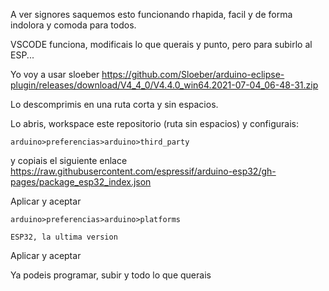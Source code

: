 A ver signores saquemos esto funcionando rhapida, facil y de forma indolora y comoda para todos.


VSCODE funciona, modificais lo que querais y punto, pero para subirlo al ESP...







Yo voy a usar sloeber https://github.com/Sloeber/arduino-eclipse-plugin/releases/download/V4_4_0/V4.4.0_win64.2021-07-04_06-48-31.zip

Lo descomprimis en una ruta corta y sin espacios.

Lo abris, workspace este repositorio (ruta sin espacios) y configurais:

    arduino>preferencias>arduino>third_party

y copiais el siguiente enlace
    https://raw.githubusercontent.com/espressif/arduino-esp32/gh-pages/package_esp32_index.json

Aplicar y aceptar


    arduino>preferencias>arduino>platforms

    ESP32, la ultima version

Aplicar y aceptar

Ya podeis programar, subir y todo lo que querais

